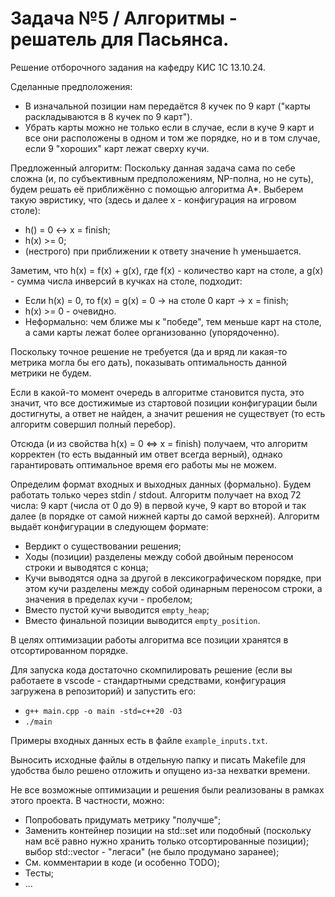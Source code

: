 # Задача №5 / Алгоритмы - решатель для Пасьянса.
Решение отборочного задания на кафедру КИС 1С 13.10.24.

Сделанные предположения:
- В изначальной позиции нам передаётся 8 кучек по 9 карт ("карты раскладываются в 8 кучек по 9 карт").
- Убрать карты можно не только если в случае, если в куче 9 карт и все они расположены в одном и том же порядке, но и в том случае, если 9 "хороших" карт лежат сверху кучи.

Предложенный алгоритм:
Поскольку данная задача сама по себе сложна (и, по субъективным предположениям, NP-полна, но не суть), будем решать её приближённо с помощью алгоритма A*.
Выберем такую эвристику, что (здесь и далее x - конфигурация на игровом столе):
- h() = 0 <-> x = finish;
- h(x) >= 0;
- (нестрого) при приближении к ответу значение h уменьшается.

Заметим, что h(x) = f(x) + g(x), где f(x) - количество карт на столе, а g(x) - сумма числа инверсий в кучках на столе, подходит:
- Если h(x) = 0, то f(x) = g(x) = 0 -> на столе 0 карт -> x = finish;
- h(x) >= 0 - очевидно.
- Неформально: чем ближе мы к "победе", тем меньше карт на столе, а сами карты лежат более организованно (упорядоченно).

Поскольку точное решение не требуется (да и вряд ли какая-то метрика могла бы его дать), показывать оптимальность данной метрики не будем.

Если в какой-то момент очередь в алгоритме становится пуста, это значит, что все достижимые из стартовой позиции конфигурации были достигнуты, а ответ не найден, а значит решения не существует (то есть алгоритм совершил полный перебор).

Отсюда (и из свойства h(x) = 0 <=> x = finish) получаем, что алгоритм корректен (то есть выданный им ответ всегда верный), однако гарантировать оптимальное время его работы мы не можем.

Определим формат входных и выходных данных (формально). Будем работать только через stdin / stdout.
Алгоритм получает на вход 72 числа: 9 карт (числа от 0 до 9) в первой куче, 9 карт во второй и так далее (в порядке от самой нижней карты до самой верхней).
Алгоритм выдаёт конфигурации в следующем формате:
- Вердикт о существовании решения;
- Ходы (позиции) разделены между собой двойным переносом строки и выводятся с конца;
- Кучи выводятся одна за другой в лексикографическом порядке, при этом кучи разделены между собой одинарным переносом строки, а значения в пределах кучи - пробелом;
- Вместо пустой кучи выводится `empty_heap`;
- Вместо финальной позиции выводится `empty_position`.

В целях оптимизации работы алгоритма все позиции хранятся в отсортированном порядке.

Для запуска кода достаточно скомпилировать решение (если вы работаете в vscode - стандартными средствами, конфигурация загружена в репозиторий) и запустить его:
- `g++ main.cpp -o main -std=c++20 -O3`
- `./main`

Примеры входных данных есть в файле `example_inputs.txt`.

Выносить исходные файлы в отдельную папку и писать Makefile для удобства было решено отложить и опущено из-за нехватки времени.

Не все возможные оптимизации и решения были реализованы в рамках этого проекта. В частности, можно:
- Попробовать придумать метрику "получше";
- Заменить контейнер позиции на std::set или подобный (поскольку нам всё равно нужно хранить только отсортированные позиции); выбор std::vector - "легаси" (не было продумано заранее);
- См. комментарии в коде (и особенно TODO);
- Тесты;
- ...